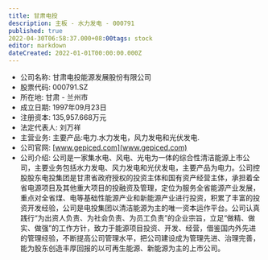 ```yaml
---
title: 甘肃电投
description: 主板 - 水力发电 - 000791
published: true
2022-04-30T06:58:37.000+08:00tags: stock
editor: markdown
dateCreated: 2022-01-01T00:00:00.000Z
---
```


- 公司名称: 甘肃电投能源发展股份有限公司
- 股票代码: 000791.SZ
- 所在地: 甘肃 - 兰州市
- 成立日期: 1997年09月23日
- 注册资本: 135,957.668万元
- 法定代表人: 刘万祥
- 主营业务: 主要产品:电力.水力发电，风力发电和光伏发电.
- 公司官网: [www.gepiced.com](www.gepiced.com)
- 公司介绍: 公司是一家集水电、风电、光电为一体的综合性清洁能源上市公司，主要业务包括水力发电、风力发电和光伏发电，主要产品为电力。公司控股股东电投集团是甘肃省政府授权的投资主体和国有资产经营主体，承担着全省电源项目及其他重大项目的投融资及管理，定位为服务全省能源产业发展，重点对全省煤、电等基础性能源产业和新能源产业进行投资，积累了丰富的投资开发经验，公司是电投集团以清洁能源为主的唯一资本运作平台。公司认真践行“为出资人负责、为社会负责、为员工负责”的企业宗旨，立足“做精、做实、做强”的工作方针，致力于能源项目投资、开发、经营，借鉴国内外先进的管理经验，不断提高公司管理水平，把公司建设成为管理先进、治理完善，能为股东创造丰厚回报的以可再生能源、新能源为主的上市公司。


